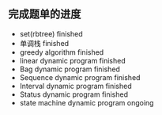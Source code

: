 ## 完成题单的进度

 - set(rbtree) finished
 - 单调栈 finished
 - greedy algorithm finished
 - linear dynamic program finished
 - Bag dynamic program finished
 - Sequence dynamic program finished
 - Interval dynamic program finished
 - Status dynamic program finished
 - state machine dynamic program ongoing 